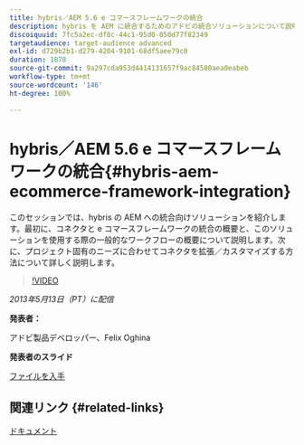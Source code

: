 ```yaml
---
title: hybris／AEM 5.6 e コマースフレームワークの統合
description: hybris を AEM に統合するためのアドビの統合ソリューションについて説明します。最初に、コネクタと e コマースフレームワークの統合の概要と、このソリューションを使用する際の一般的なワークフローの概要について説明します。次に、プロジェクト固有のニーズに合わせてコネクタを拡張／カスタマイズする方法について詳しく説明します。
discoiquuid: 7fc5a2ec-df8c-44c1-95d0-050d77f82349
targetaudience: target-audience advanced
exl-id: d729b2b1-d279-4204-9101-68df5aee79c0
duration: 1878
source-git-commit: 9a297cda953d4414131657f9ac84580aea0eabeb
workflow-type: tm+mt
source-wordcount: '146'
ht-degree: 100%

---
```


# hybris／AEM 5.6 e コマースフレームワークの統合{#hybris-aem-ecommerce-framework-integration}

このセッションでは、hybris の AEM への統合向けソリューションを紹介します。最初に、コネクタと e コマースフレームワークの統合の概要と、このソリューションを使用する際の一般的なワークフローの概要について説明します。次に、プロジェクト固有のニーズに合わせてコネクタを拡張／カスタマイズする方法について詳しく説明します。

>[!VIDEO](https://video.tv.adobe.com/v/19578/?quality=9)

*2013年5月13日（PT）に配信*

**発表者：**

アドビ製品デベロッパー、Felix Oghina

**発表者のスライド**

[ファイルを入手](assets/hybris-aem-5-6-ecommerce-framework-integration.pdf)

## 関連リンク {#related-links}

[ドキュメント](https://docs.adobe.com/content/docs/en/cq/5-6-1/ecommerce/eCommerce-framework.html#Deploying%20eCommerce%20with%20hybris)

<!--
[Get back to the Overview](https://helpx.adobe.com/experience-manager/kt/eseminars/gems/aem-index.html)
-->
